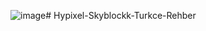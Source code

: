 ![image](https://github.com/RealistGirl/Hypixel-Skyblock-Turkce-Rehber/assets/163520129/e3a61ecb-44be-47c4-b538-893ec290aa3e)# Hypixel-Skyblockk-Turkce-Rehber


